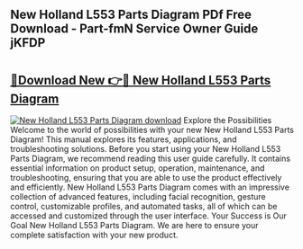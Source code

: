 ## New Holland L553 Parts Diagram PDf Free Download - Part-fmN Service Owner Guide jKFDP

# <h2><a href="http://dfq9yh.blite.top/?on=New+Holland+L553+Parts+Diagram">🔗Download New 👉🔴 New Holland L553 Parts Diagram</a></h2>

[![New Holland L553 Parts Diagram download](https://i.imgur.com/lujVjoI.png)](http://dfq9yh.blite.top/?on=New+Holland+L553+Parts+Diagram)
Explore the Possibilities Welcome to the world of possibilities with your new New Holland L553 Parts Diagram! This manual explores its features, applications, and troubleshooting solutions. Before you start using your New Holland L553 Parts Diagram, we recommend reading this user guide carefully. It contains essential information on product setup, operation, maintenance, and troubleshooting, ensuring that you are able to use the product effectively and efficiently. New Holland L553 Parts Diagram comes with an impressive collection of advanced features, including facial recognition, gesture control, customizable profiles, and automated tasks, all of which can be accessed and customized through the user interface. Your Success is Our Goal New Holland L553 Parts Diagram. We are here to ensure your complete satisfaction with your new product.
